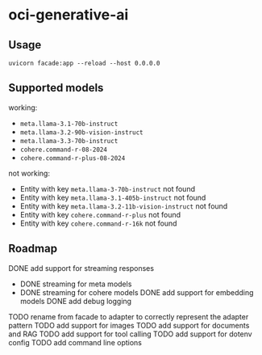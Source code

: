 # oci-generative-ai

## Usage

```shell
uvicorn facade:app --reload --host 0.0.0.0
```

## Supported models

working:

- `meta.llama-3.1-70b-instruct`
- `meta.llama-3.2-90b-vision-instruct`
- `meta.llama-3.3-70b-instruct`
- `cohere.command-r-08-2024`
- `cohere.command-r-plus-08-2024`

not working:

- Entity with key `meta.llama-3-70b-instruct` not found
- Entity with key `meta.llama-3.1-405b-instruct` not found
- Entity with key `meta.llama-3.2-11b-vision-instruct` not found
- Entity with key `cohere.command-r-plus` not found
- Entity with key `cohere.command-r-16k` not found

## Roadmap

DONE add support for streaming responses
- DONE streaming for meta models
- DONE streaming for cohere models
DONE add support for embedding models
DONE add debug logging

TODO rename from facade to adapter to correctly represent the adapter pattern
TODO add support for images
TODO add support for documents and RAG
TODO add support for tool calling
TODO add support for dotenv config
TODO add command line options
